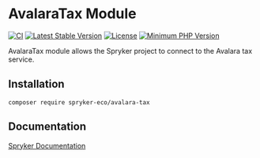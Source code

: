 # AvalaraTax Module
[![CI](https://github.com/spryker-eco/avalara-tax/actions/workflows/ci.yml/badge.svg)](https://github.com/spryker-eco/avalara-tax/actions/workflows/ci.yml)
[![Latest Stable Version](https://poser.pugx.org/spryker-eco/avalara-tax/v/stable.svg)](https://packagist.org/packages/spryker-eco/avalara-tax)
[![License](https://img.shields.io/github/license/spryker-eco/avalara-tax.svg?b=master)](https://github.com/spryker-eco/avalara-tax)
[![Minimum PHP Version](https://img.shields.io/badge/php-%3E%3D%207.4-8892BF.svg)](https://php.net/)

AvalaraTax module allows the Spryker project to connect to the Avalara tax service.

## Installation

```
composer require spryker-eco/avalara-tax
```

## Documentation

[Spryker Documentation](https://docs.spryker.com/docs/scos/user/technology-partners/202108.0/taxes/avalara.html)
